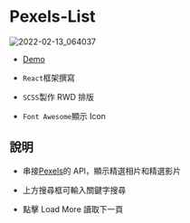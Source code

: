 # Pexels-List

![2022-02-13_064037](https://user-images.githubusercontent.com/92734689/153731003-61d9d336-ede9-4286-8d51-df842215a130.png)

- [Demo](https://gbf555136.github.io/Pexels-List/)

- `React`框架撰寫

- `SCSS`製作 RWD 排版

- `Font Awesome`顯示 Icon

## 說明

- 串接[Pexels](https://www.pexels.com/zh-tw/)的 API，顯示精選相片和精選影片

- 上方搜尋框可輸入關鍵字搜尋

- 點擊 Load More 讀取下一頁
